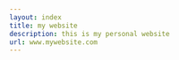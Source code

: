 ```yaml
---
layout: index
title: my website
description: this is my personal website
url: www.mywebsite.com
---
```

